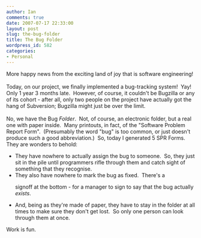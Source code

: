 ```yaml
---
author: Ian
comments: true
date: 2007-07-17 22:33:00
layout: post
slug: the-bug-folder
title: The Bug Folder
wordpress_id: 582
categories:
- Personal
---
```


More happy news from the exciting land of joy that is software engineering!<br /><br />Today, on our project, we finally implemented a bug-tracking system!&nbsp; Yay!&nbsp; Only 1 year 3 months late.&nbsp; However, of course, it couldn't be Bugzilla or any of its cohort - after all, only two people on the project have actually got the hang of Subversion; Bugzilla might just be over the limit.<br /><br />No, we have the Bug <i>Folder</i>.&nbsp; Not, of course, an electronic folder, but a real one with paper inside.&nbsp; Many printouts, in fact, of the "Software Problem Report Form".&nbsp; (Presumably the word "bug" is too common, or just doesn't produce such a good abbreviation.)&nbsp; So, today I generated 5 SPR Forms.&nbsp; They are wonders to behold:<br /><ul><li>They have nowhere to actually assign the bug to someone.&nbsp; So, they just sit in the pile until programmers rifle through them and catch sight of something that they recognise.</li><li>They also have nowhere to mark the bug as fixed.&nbsp; There's a  

signoff at the bottom - for a manager to sign to say that the bug actually <i>exists</i>.</li><li>And, being as they're made of paper, they have to stay in the folder at all times to make sure they don't get lost.&nbsp; So only one person can look through them at once.</li></ul>Work is fun.
